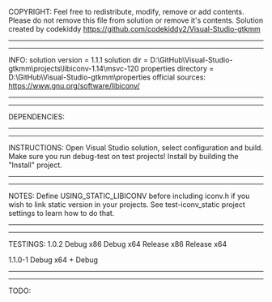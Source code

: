 COPYRIGHT:
Feel free to redistribute, modify, remove or add contents.
Please do not remove this file from solution or remove it's contents.
Solution created by codekiddy https://github.com/codekiddy2/Visual-Studio-gtkmm

**************************************************************************************************************************************************************************
**************************************************************************************************************************************************************************
INFO:
solution version = 1.1.1
solution dir = D:\GitHub\Visual-Studio-gtkmm\projects\libiconv-1.14\msvc-120
properties directory = D:\GitHub\Visual-Studio-gtkmm\properties
official sources: https://www.gnu.org/software/libiconv/

**************************************************************************************************************************************************************************
**************************************************************************************************************************************************************************
DEPENDENCIES:

**************************************************************************************************************************************************************************
**************************************************************************************************************************************************************************
INSTRUCTIONS:
Open Visual Studio solution, select configuration and build.
Make sure you run debug-test on test projects!
Install by building the "Install" project.

**************************************************************************************************************************************************************************
**************************************************************************************************************************************************************************
NOTES:
Define USING_STATIC_LIBICONV before including iconv.h if you wish to link static version in your projects.
See test-iconv_static project settings to learn how to do that.

**************************************************************************************************************************************************************************
**************************************************************************************************************************************************************************
TESTINGS:
1.0.2
	Debug x86
	Debug x64
	Release x86
	Release x64

1.1.0-1
	Debug x64 + Debug

**************************************************************************************************************************************************************************
**************************************************************************************************************************************************************************
TODO:
